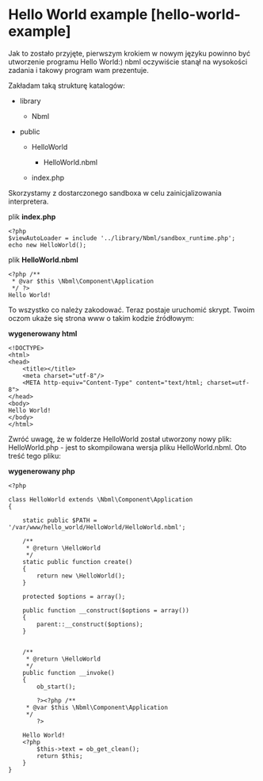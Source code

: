 # Hello World example [hello-world-example]

Jak to zostało przyjęte, pierwszym krokiem w nowym języku powinno być utworzenie programu Hello World:)
nbml oczywiście stanął na wysokości zadania i takowy program wam prezentuje.

Zakładam taką strukturę katalogów:

* library

	* Nbml
* public

	* HelloWorld

		* HelloWorld.nbml
	* index.php

Skorzystamy z dostarczonego sandboxa w celu zainicjalizowania interpretera.

plik **index.php**

	<?php
	$viewAutoLoader = include '../library/Nbml/sandbox_runtime.php';
	echo new HelloWorld();

plik **HelloWorld.nbml**

	<?php /**
	 * @var $this \Nbml\Component\Application
	 */ ?>
	Hello World!

To wszystko co należy zakodować. Teraz postaje uruchomić skrypt.
Twoim oczom ukaże się strona www o takim kodzie źródłowym:

**wygenerowany html**

	<!DOCTYPE>
	<html>
	<head>
	    <title></title>
	    <meta charset="utf-8"/>
	    <META http-equiv="Content-Type" content="text/html; charset=utf-8">
	</head>
	<body>
	Hello World!
	</body>
	</html>

Zwróć uwagę, że w folderze HelloWorld został utworzony nowy plik: HelloWorld.php - jest to skompilowana wersja
pliku HelloWorld.nbml. Oto treść tego pliku:

**wygenerowany php**

	<?php

	class HelloWorld extends \Nbml\Component\Application
	{

	    static public $PATH = '/var/www/hello_world/HelloWorld/HelloWorld.nbml';

	    /**
	     * @return \HelloWorld
	     */
	    static public function create()
	    {
	        return new \HelloWorld();
	    }

	    protected $options = array();

	    public function __construct($options = array())
	    {
	        parent::__construct($options);
	    }


	    /**
	     * @return \HelloWorld
	     */
	    public function __invoke()
	    {
	        ob_start();

	        ?><?php /**
	     * @var $this \Nbml\Component\Application
	     */
	        ?>

	    Hello World!
	    <?php
	        $this->text = ob_get_clean();
	        return $this;
	    }
	}


